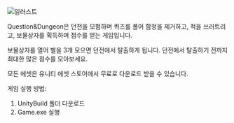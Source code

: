 ![일러스트](https://github.com/JinGyeong810/Question-Dungeon/assets/149366314/b5f17a92-dc30-413f-946a-4ef5f62c309d)

Question&Dungeon은 던전을 모험하며 퀴즈를 풀어 함정을 제거하고, 적을 쓰러트리고, 보물상자를 획득하며 점수를 얻는 게임입니다.

보물상자를 열어 별을 3개 모으면 던전에서 탈출하게 됩니다.
던전에서 탈출하기 전까지 최대한 많은 점수를 모아보세요.

모든 에셋은 유니티 에셋 스토어에서 무료로 다운로드 받을 수 있습니다.

게임 실행 방법:
1. UnityBuild 폴더 다운로드
2. Game.exe 실행
